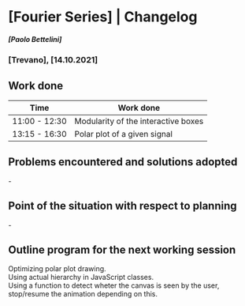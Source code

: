 # [Fourier Series] | Changelog
##### [Paolo Bettelini]
### [Trevano], [14.10.2021]

## Work done

|     Time      |            Work done                     |
|---------------|------------------------------------------|
| 11:00 - 12:30 | Modularity of the interactive boxes      |
| 13:15 - 16:30 | Polar plot of a given signal             |

## Problems encountered and solutions adopted

\-

## Point of the situation with respect to planning

\-

## Outline program for the next working session

Optimizing polar plot drawing. <br>
Using actual hierarchy in JavaScript classes. <br>
Using a function to detect wheter the canvas is seen by the user, <br>
stop/resume the animation depending on this.